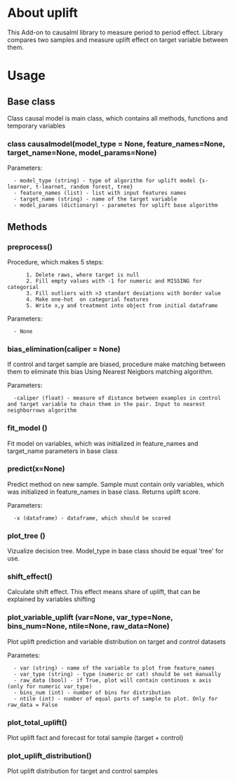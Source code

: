 # About uplift
This Add-on to causalml library to measure period to period effect. Library compares two samples and measure uplift effect on target variable between them.

# Usage

## Base class
Class causal model is main class, which contains all methods, functions and temporary variables

### class causalmodel(model_type = None, feature_names=None, target_name=None, model_params=None)

Parameters:

      - model_type (string) - type of algorithm for uplift model {s-learner, t-learnet, random forest, tree}      
      - feature_names (list) - list with input features names       
      - target_name (string) - name of the target variable      
      - model_params (dictionary) - parametes for uplift base algorithm
      
      
      
## Methods

### preprocess()

Procedure, which makes 5 steps:

          1. Delete raws, where target is null
          2. Fill empty values with -1 for numeric and MISSING for categorial
          3. Fill outliers with >3 standart deviations with border value
          4. Make one-hot  on categorial features
          5. Write x,y and treatment into object from initial dataframe

Parameters:

      - None
      

### bias_elimination(caliper = None)

If control and target sample are biased, procedure make matching between them to eliminate this bias
Using Nearest Neigbors matching algorithm.

Parameters:

      -caliper (float) - measure of distance between examples in control and target variable to chain them in the pair. Input to nearest neighborrows algorithm
      
### fit_model ()

Fit model on variables, which was initialized in feature_names and target_name parameters in base class

### predict(x=None)

Predict method on new sample. Sample must contain only variables, which was initialized in feature_names in base class.
Returns uplift score.

Parameters:

      -x (dataframe) - dataframe, which should be scored 
      
### plot_tree ()

Vizualize decision tree. Model_type in base class should be equal 'tree' for use.

### shift_effect()

Calculate shift effect. This effect means share of uplift, that can be explained by variables shifting

### plot_variable_uplift (var=None, var_type=None, bins_num=None, ntile=None, raw_data=None)

Plot uplift prediction and variable distribution on target and control datasets

Parametes:

      - var (string) - name of the variable to plot from feature_names
      - var_type (string) - type (numeric or cat) should be set manually
      - raw_data (bool) - if True, plot will contain continuos x axis (only for numeric var_type)
      - bins_num (int) - number of bins for distribution
      - ntile (int) - number of equal parts of sample to plot. Only for raw_data = False

### plot_total_uplift()

Plot uplift fact and forecast for total sample (target + control)

### plot_uplift_distribution()

Plot uplift distribution for target and control samples


